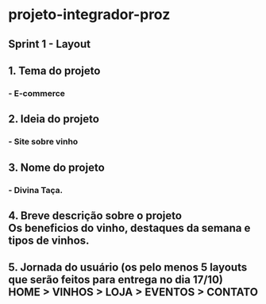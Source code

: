 <h1>projeto-integrador-proz</h1>

<h2>Sprint 1 - Layout</h2>

<h2>1. Tema do projeto</h2>
	<h3>- E-commerce</h3>
 
<h2>2. Ideia do projeto</h2>
	<h3>- Site sobre vinho</h3>
 
<h2>3.  Nome do projeto</h2>
	<h3>- Divina Taça.</h3>
 
<h2>4. Breve descrição sobre o projeto<br>
Os beneficios do vinho, destaques da semana e tipos de vinhos.</h2>

<h2>5. Jornada do usuário (os pelo menos 5 layouts que   serão feitos para entrega no dia 17/10)<br>
	HOME > VINHOS > LOJA > EVENTOS > CONTATO </h2>
